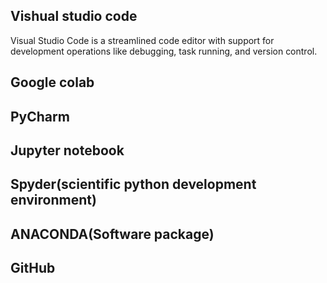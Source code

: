 ## Vishual studio code
 Visual Studio Code is a streamlined code editor with support for development operations like debugging, task running, and version control.
## Google colab
## PyCharm
## Jupyter notebook
## Spyder(scientific python development environment)
## ANACONDA(Software package)
## GitHub
